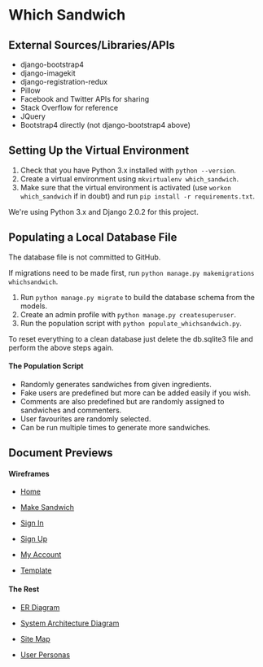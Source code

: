 # Which Sandwich

## External Sources/Libraries/APIs
* django-bootstrap4
* django-imagekit
* django-registration-redux
* Pillow
* Facebook and Twitter APIs for sharing
* Stack Overflow for reference
* JQuery
* Bootstrap4 directly (not django-bootstrap4 above)

## Setting Up the Virtual Environment

1. Check that you have Python 3.x installed with `python --version`.
2. Create a virtual environment using `mkvirtualenv which_sandwich`.
3. Make sure that the virtual environment is activated (use `workon which_sandwich` if in doubt) and run `pip install -r requirements.txt`.

We're using Python 3.x and Django 2.0.2 for this project.

## Populating a Local Database File

The database file is not committed to GitHub.

If migrations need to be made first, run `python manage.py makemigrations whichsandwich`.

1. Run `python manage.py migrate` to build the database schema from the models.
2. Create an admin profile with `python manage.py createsuperuser`.
3. Run the population script with `python populate_whichsandwich.py`.

To reset everything to a clean database just delete the db.sqlite3 file and perform the above steps again.

#### The Population Script
* Randomly generates sandwiches from given ingredients.
* Fake users are predefined but more can be added easily if you wish.
* Comments are also predefined but are randomly assigned to sandwiches and commenters.
* User favourites are randomly selected.
* Can be run multiple times to generate more sandwiches.

## Document Previews

#### Wireframes

* [Home](https://www.draw.io/#Uhttps%3A%2F%2Fraw.githubusercontent.com%2F2268563%2Fwhich-sandwich%2Fmaster%2Fspecification%2Fwireframes%2Fhome.xml)

* [Make Sandwich](https://www.draw.io/#Uhttps%3A%2F%2Fraw.githubusercontent.com%2F2268563%2Fwhich-sandwich%2Fmaster%2Fspecification%2Fwireframes%2Fmake_sandwich.xml)

* [Sign In](https://www.draw.io/#Uhttps%3A%2F%2Fraw.githubusercontent.com%2F2268563%2Fwhich-sandwich%2Fmaster%2Fspecification%2Fwireframes%2Fsign_in.xml)

* [Sign Up](https://www.draw.io/#Uhttps%3A%2F%2Fraw.githubusercontent.com%2F2268563%2Fwhich-sandwich%2Fmaster%2Fspecification%2Fwireframes%2Fsign_up.xml)

* [My Account](https://www.draw.io/#Uhttps%3A%2F%2Fraw.githubusercontent.com%2F2268563%2Fwhich-sandwich%2Fmaster%2Fspecification%2Fwireframes%2Fmy_account.xml)

* [Template](https://www.draw.io/#Uhttps%3A%2F%2Fraw.githubusercontent.com%2F2268563%2Fwhich-sandwich%2Fmaster%2Fspecification%2Fwireframes%2Ftemplate.xml)

#### The Rest

* [ER Diagram](https://www.draw.io/#Uhttps%3A%2F%2Fraw.githubusercontent.com%2F2268563%2Fwhich-sandwich%2Fmaster%2Fspecification%2FER%2520Diagram.xml)

* [System Architecture Diagram](https://www.draw.io/#Uhttps%3A%2F%2Fraw.githubusercontent.com%2F2268563%2Fwhich-sandwich%2Fmaster%2Fspecification%2Fsystem_architecture_diagram.xml)

* [Site Map](https://www.draw.io/#Uhttps%3A%2F%2Fraw.githubusercontent.com%2F2268563%2Fwhich-sandwich%2Fmaster%2Fspecification%2Fsite_map.xml)

* [User Personas](https://view.officeapps.live.com/op/view.aspx?src=https%3A%2F%2Fgithub.com%2F2268563%2Fwhich-sandwich%2Fblob%2Fmaster%2Fspecification%2Fuser%2520personas.docx%3Fraw%3Dtrue)
